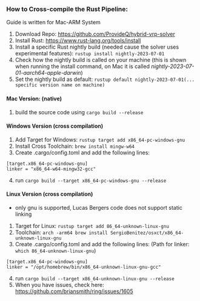 ### How to Cross-compile the Rust Pipeline:

Guide is written for Mac-ARM System

1. Download Repo: https://github.com/ProvideQ/hybrid-vrp-solver
2. Install Rust: https://www.rust-lang.org/tools/install
3. Install a specific Rust nightly build (needed cause the solver uses experimental features): `rustup install nightly-2023-07-01` 
4. Check how the nightly build is called on your machine (this is shown when running the install command, on Mac it is called *nightly-2023-07-01-aarch64-apple-darwin*)
5. Set the nightly build as default: `rustup default nightly-2023-07-01(... specific version name on machine)`

#### Mac Version: (native)
1. build the source code using `cargo build --release`

#### Windows Version (cross compilation)
1. Add Target for Windows: `rustup target add x86_64-pc-windows-gnu`
2. Install Cross Toolchain: `brew install mingw-w64`
3. Create .cargo/config.toml and add the following lines: <br>
```
[target.x86_64-pc-windows-gnu]
linker = "x86_64-w64-mingw32-gcc"
```
4. run `cargo build --target x86_64-pc-windows-gnu --release`

#### Linux Version (cross compilation) 
* only gnu is supported, Lucas Bergers code does not support static linking
1. Target for Linux: `rustup target add 86_64-unknown-linux-gnu`
2. Toolchain: `arch -arm64 brew install SergioBenitez/osxct/x86_64-unknown-linux-gnu`
3. Create .cargo/config.toml and add the following lines: (Path for linker: `which 86_64-unknown-linux-gnu`)<br>
```
[target.x86_64-pc-windows-gnu]
linker = "/opt/homebrew/bin/x86_64-unknown-linux-gnu-gcc"
```
4. run `cargo build --target x86_64-unknown-linux-gnu --release`
5. When you have issues, check here: https://github.com/briansmith/ring/issues/1605

